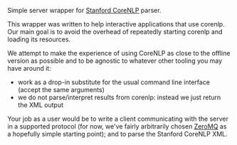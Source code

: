Simple server wrapper for [Stanford CoreNLP][corenlp] parser.

This wrapper was written to help interactive applications that use corenlp.
Our main goal is to avoid the overhead of repeatedly starting corenlp and loading its resources.

We attempt to make the experience of using CoreNLP as close to the offline version as possible
and to be agnostic to whatever other tooling you may have around it:

* work as a drop-in substitute for the usual command line interface (accept the same arguments)
* we do not parse/interpret results from corenlp: instead we just return the XML output

Your job as a user would be to write a client communicating with the server in a supported 
protocol (for now, we've fairly arbitrarily chosen [ZeroMQ][zeromq] as a hopefully simple 
starting point); and to parse the Stanford CoreNLP XML.

[corenlp]: http://nlp.stanford.edu/software/index.shtml
[zeromq]: http://zeromq.org